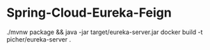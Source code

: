 # Spring-Cloud-Eureka-Feign
./mvnw package && java -jar target/eureka-server.jar
docker build -t picher/eureka-server . 
